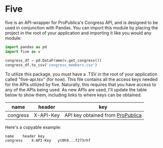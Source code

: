 
# Five #

five is an API-wrapper for ProPublica's Congress API, and is designed to be used in conjunction with Pandas. You can import this module by placing the project in the root of your application and importing it like you would any module:

```python
import pandas as pd
import five as v

congress_df = pd.DataFrame(v.get_congress())
congress_df.to_csv('congress_members.csv')

```


To utilize this package, you must have a .TSV in the root of your application called "five-api.tsv" (for now). This file contains all the access keys needed for the APIs utilized by five. Naturally, this requires that you have access to any of the APIs being used. As new APIs are used, I'll update the table below to show them, including links to where keys can be obtained.

name | header | key
---- | ------ | ---
congress | X-API-Key | API key obtained from [ProPublica](https://www.propublica.org/datastore/api/propublica-congress-api)


Here's a copyable example:

```csv
name    header key
congress	X-API-Key	yt0h9...f273rhf

```
